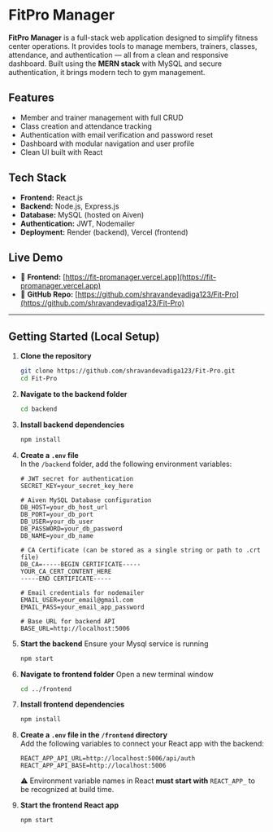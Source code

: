 # FitPro Manager

**FitPro Manager** is a full-stack web application designed to simplify fitness center operations. It provides tools to manage members, trainers, classes, attendance, and authentication — all from a clean and responsive dashboard. Built using the **MERN stack** with MySQL and secure authentication, it brings modern tech to gym management.

## Features

- Member and trainer management with full CRUD
- Class creation and attendance tracking
- Authentication with email verification and password reset
- Dashboard with modular navigation and user profile
- Clean UI built with React

## Tech Stack

- **Frontend:** React.js
- **Backend:** Node.js, Express.js  
- **Database:** MySQL (hosted on Aiven)  
- **Authentication:** JWT, Nodemailer  
- **Deployment:** Render (backend), Vercel (frontend)

## Live Demo

- 🔗 **Frontend:** [https://fit-promanager.vercel.app](https://fit-promanager.vercel.app)  
- 📂 **GitHub Repo:** [https://github.com/shravandevadiga123/Fit-Pro](https://github.com/shravandevadiga123/Fit-Pro)

---

## Getting Started (Local Setup)

1. **Clone the repository**  
   ```bash
   git clone https://github.com/shravandevadiga123/Fit-Pro.git
   cd Fit-Pro

2. **Navigate to the backend folder**
   ```bash
   cd backend

3. **Install backend dependencies**
   ```bash
   npm install

4. **Create a `.env` file**  
   In the `/backend` folder, add the following environment variables:

   ```env
   # JWT secret for authentication
   SECRET_KEY=your_secret_key_here

   # Aiven MySQL Database configuration
   DB_HOST=your_db_host_url
   DB_PORT=your_db_port
   DB_USER=your_db_user
   DB_PASSWORD=your_db_password
   DB_NAME=your_db_name

   # CA Certificate (can be stored as a single string or path to .crt file)
   DB_CA=-----BEGIN CERTIFICATE-----
   YOUR_CA_CERT_CONTENT_HERE
   -----END CERTIFICATE-----

   # Email credentials for nodemailer
   EMAIL_USER=your_email@gmail.com
   EMAIL_PASS=your_email_app_password

   # Base URL for backend API
   BASE_URL=http://localhost:5006

5. **Start the backend**
   Ensure your Mysql service is running
   ```bash
   npm start

6. **Navigate to frontend folder**
   Open a new terminal window
   ```bash
   cd ../frontend

7. **Install frontend dependencies**
   ```bash
   npm install

8. **Create a `.env` file in the `/frontend` directory**  
    Add the following variables to connect your React app with the backend:

    ```env
    REACT_APP_API_URL=http://localhost:5006/api/auth
    REACT_APP_API_BASE=http://localhost:5006
    ```

    ⚠️ Environment variable names in React **must start with** `REACT_APP_` to be recognized at build time.

9. **Start the frontend React app**  
    ```bash
    npm start

